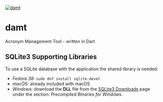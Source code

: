 [![damt](https://github.com/wiremoons/damt/actions/workflows/dart.yml/badge.svg)](https://github.com/wiremoons/damt/actions/workflows/dart.yml)

# damt

Acronym Management Tool - written in Dart



## SQLite3 Supporting Libraries

To use a SQLite database with the application the shared library is needed:

- *Fedora 38:* `sudo dnf install sqlite-devel`
- *macOS:* already included with macOS
- *Windows:* download the **DLL** file from the [SQLite3 Downloads](https://www.sqlite.org/download.html) page under the section: *Precompiled Binaries for Windows*.
